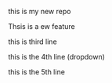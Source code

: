 this is my new repo
<p> Thsis is a ew feature </p>
<p> this is third line </p>
<p> this is the 4th line (dropdown) </p>
<p> this is the 5th line </p>
